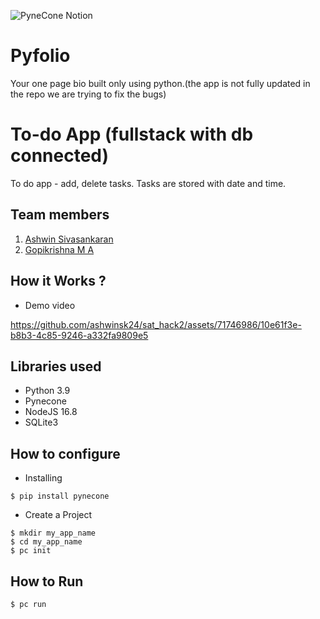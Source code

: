 ![PyneCone Notion](https://github.com/TH-Activities/saturday-hack-night-template/assets/64391274/1e2cbdc1-829f-409a-8d13-03648d912472)


# Pyfolio
Your one page bio built only using python.(the app is not fully updated in the repo we are trying to fix the bugs) 

# To-do App (fullstack with db connected)
To do app - add, delete tasks. Tasks are stored with date and time.
## Team members
1. [Ashwin Sivasankaran](https://github.com/ashwinsk24)
2. [Gopikrishna M A](https://github.com/Gopikrishna-M-A)

## How it Works ?
- Demo video

https://github.com/ashwinsk24/sat_hack2/assets/71746986/10e61f3e-b8b3-4c85-9246-a332fa9809e5

## Libraries used
- Python 3.9
- Pynecone
- NodeJS 16.8
- SQLite3

## How to configure
- Installing
```
$ pip install pynecone
```
- Create a Project
```
$ mkdir my_app_name
$ cd my_app_name
$ pc init
```
## How to Run
```
$ pc run
```
